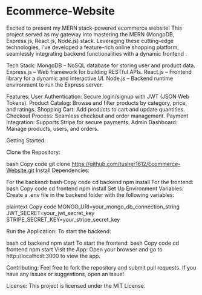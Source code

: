 # Ecommerce-Website
Excited to present my MERN stack-powered ecommerce website! This project served as my gateway into mastering the MERN (MongoDB, Express.js, React.js, Node.js) stack. Leveraging these cutting-edge technologies, I've developed a feature-rich online shopping platform, seamlessly integrating backend functionalities with a dynamic frontend .

Tech Stack:
MongoDB – NoSQL database for storing user and product data.
Express.js – Web framework for building RESTful APIs.
React.js – Frontend library for a dynamic and interactive UI.
Node.js – Backend runtime environment to run the Express server.


Features:
User Authentication: Secure login/signup with JWT (JSON Web Tokens).
Product Catalog: Browse and filter products by category, price, and ratings.
Shopping Cart: Add products to cart and update quantities.
Checkout Process: Seamless checkout and order management.
Payment Integration: Supports Stripe for secure payments.
Admin Dashboard: Manage products, users, and orders.


Getting Started:

Clone the Repository:

bash
Copy code
git clone https://github.com/tusher1612/Ecommerce-Website.git
Install Dependencies:

For the backend:
bash
Copy code
cd backend
npm install
For the frontend:
bash
Copy code
cd frontend
npm install
Set Up Environment Variables: Create a .env file in the backend folder with the following variables:

plaintext
Copy code
MONGO_URI=your_mongo_db_connection_string
JWT_SECRET=your_jwt_secret_key
STRIPE_SECRET_KEY=your_stripe_secret_key


Run the Application:
To start the backend:

bash
cd backend
npm start
To start the frontend:
bash
Copy code
cd frontend
npm start
Visit the App: Open your browser and go to http://localhost:3000 to view the app.

Contributing:
Feel free to fork the repository and submit pull requests. If you have any issues or suggestions, open an issue!

License:
This project is licensed under the MIT License.
